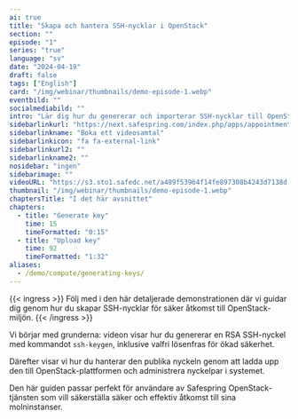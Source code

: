 ```yaml
---
ai: true
title: "Skapa och hantera SSH-nycklar i OpenStack"
section: ""
episode: "1"
series: "true"
language: "sv"
date: "2024-04-19"
draft: false
tags: ["English"]
card: "/img/webinar/thumbnails/demo-episode-1.webp"
eventbild: ""
socialmediabild: ""
intro: "Lär dig hur du genererar och importerar SSH-nycklar till OpenStack-plattformen med den här steg-för-steg-videoguiden."
sidebarlinkurl: "https://next.safespring.com/index.php/apps/appointments/embed/VOZl8W1TrMMEFQ%3D%3D/form"
sidebarlinkname: "Boka ett videosamtal"
sidebarlinkicon: "fa fa-external-link"
sidebarlinkurl2: ""
sidebarlinkname2: ""
nosidebar: "ingen"
sidebarimage: ""
videoURL: "https://s3.sto1.safedc.net/a489f53964f14fe897308b4243d7138d:processedvideos/safespring-demo-episode-1-generating-key_2/master.m3u8"
thumbnail: "/img/webinar/thumbnails/demo-episode-1.webp"
chaptersTitle: "I det här avsnittet"
chapters:
  - title: "Generate key"
    time: 15
    timeFormatted: "0:15"
  - title: "Upload key"
    time: 92
    timeFormatted: "1:32"
aliases:
  - /demo/compute/generating-keys/
---
```

{{< ingress >}}
Följ med i den här detaljerade demonstrationen där vi guidar dig genom hur du skapar SSH-nycklar för säker åtkomst till OpenStack-miljön.
{{< /ingress >}}

Vi börjar med grunderna: videon visar hur du genererar en RSA SSH-nyckel med kommandot `ssh-keygen`, inklusive valfri lösenfras för ökad säkerhet.

Därefter visar vi hur du hanterar den publika nyckeln genom att ladda upp den till OpenStack-plattformen och administrera nyckelpar i systemet.

Den här guiden passar perfekt för användare av Safespring OpenStack-tjänsten som vill säkerställa säker och effektiv åtkomst till sina molninstanser.